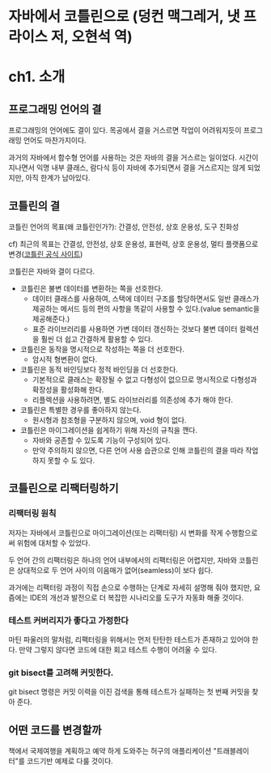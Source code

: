# 자바에서 코틀린으로 (덩컨 맥그레거, 냇 프라이스 저, 오현석 역)

# ch1. 소개

## 프로그래밍 언어의 결
프로그래밍의 언어에도 결이 있다. 목공에서 결을 거스르면 작업이 어려워지듯이 프로그래밍 언어도 마찬가지이다.

과거의 자바에서 함수형 언어를 사용하는 것은 자바의 결을 거스르는 일이었다. 시간이 지나면서 익명 내부 클래스, 람다식 등이 자바에 추가되면서 결을 거스르지는 않게 되었지만, 아직 한계가 남아있다.

## 코틀린의 결
코틀린 언어의 목표(왜 코틀린인가?): 간결성, 안전성, 상호 운용성, 도구 친화성

cf) 최근의 목표는 간결성, 안전성, 상호 운용성, 표현력, 상호 운용성, 멀티 플랫폼으로 변경([코틀린 공식 사이트](https://kotlinlang.org/#why-kotlin))

코틀린은 자바와 결이 다르다.

* 코틀린은 불변 데이터를 변환하는 쪽을 선호한다.
    * 데이터 클래스를 사용하여, 스택에 데이터 구조를 할당하면서도 일반 클래스가 제공하는 메서드 등의 편의 사항을 똑같이 사용할 수 있다.(value semantic을 제공해준다.)
    * 표준 라이브러리를 사용하면 가변 데이터 갱신하는 것보다 불변 데이터 컬렉션을 훨씬 더 쉽고 간결하게 활용할 수 있다.
* 코틀린은 동작을 명시적으로 작성하는 쪽을 더 선호한다.
    * 암시적 형변환이 없다.
* 코틀린은 동적 바인딩보다 정적 바인딩을 더 선호한다.
    * 기본적으로 클래스는 확장될 수 없고 다형성이 없으므로 명시적으로 다형성과 확장성을 활성화해 한다.
    * 리플렉션을 사용하려면, 별도 라이브러리를 의존성에 추가 해야 한다.
* 코틀린은 특별한 경우를 좋아하지 않는다.
    * 원시형과 참조형을 구분하지 않으며, void 형이 없다.
* 코틀린은 마이그레이션을 쉽게하기 위해 자신의 규칙을 깬다.
    * 자바와 공존할 수 있도록 기능이 구성되어 있다.
    * 만약 주의하지 않으면, 다른 언어 사용 습관으로 인해 코틀린의 결을 따라 작업하지 못할 수 도 있다.

## 코틀린으로 리팩터링하기

### 리팩터링 원칙
저자는 자바에서 코틀린으로 마이그레이션(또는 리팩터링) 시 변화를 작게 수행함으로 써 위험에 대처할 수 있었다.

두 언어 간의 리팩터링은 하나의 언어 내부에서의 리팩터링은 어렵지만, 자바와 코틀린은 상대적으로 두 언어 사이의 이음매가 없어(seamless)이 보다 쉽다.

과거에는 리팩터링 과정이 직접 손으로 수행하는 단계로 자세히 설명해 줘야 했지만, 요즘에는 IDE의 개선과 발전으로 더 복잡한 시나리오를 도구가 자동화 해줄 것이다.

### 테스트 커버리지가 좋다고 가정한다
마틴 파울러의 말처럼, 리팩터링을 위해서는 먼저 탄탄한 테스트가 존재하고 있어야 한다. 만약 그렇지 않다면 코드에 대한 회고 테스트 수행이 어려울 수 있다.

### git bisect를 고려해 커밋한다.
git bisect 명령은 커밋 이력을 이진 검색을 통해 테스트가 실패하는 첫 번째 커밋을 찾아 준다. 

## 어떤 코드를 변경할까
책에서 국제여행을 계획하고 예약 하게 도와주는 허구의 애플리케이션 "트래블레이터"를 코드기반 예제로 다룰 것이다.
